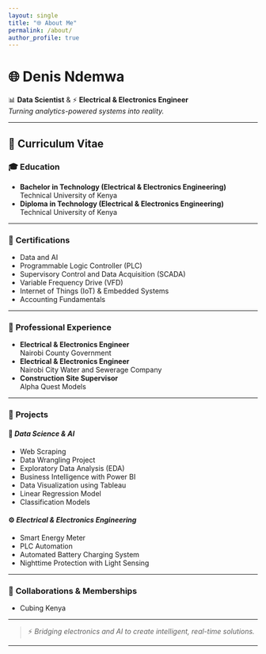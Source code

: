 ```yaml
---
layout: single
title: "🌐 About Me"
permalink: /about/
author_profile: true
---
```


# 🌐 Denis Ndemwa

📊 **Data Scientist** & ⚡ **Electrical & Electronics Engineer**  
*Turning analytics-powered systems into reality.*

---

## 📄 Curriculum Vitae

### 🎓 **Education**
- **Bachelor in Technology (Electrical & Electronics Engineering)**  
  Technical University of Kenya
- **Diploma in Technology (Electrical & Electronics Engineering)**  
  Technical University of Kenya

---

### 📜 **Certifications**
- Data and AI
- Programmable Logic Controller (PLC)
- Supervisory Control and Data Acquisition (SCADA)
- Variable Frequency Drive (VFD)
- Internet of Things (IoT) & Embedded Systems
- Accounting Fundamentals

---

### 💼 **Professional Experience**
- **Electrical & Electronics Engineer**  
  Nairobi County Government
- **Electrical & Electronics Engineer**  
  Nairobi City Water and Sewerage Company
- **Construction Site Supervisor**  
  Alpha Quest Models

---

### 📂 **Projects**

#### 🧪 *Data Science & AI*
- Web Scraping
- Data Wrangling Project
- Exploratory Data Analysis (EDA)
- Business Intelligence with Power BI
- Data Visualization using Tableau
- Linear Regression Model
- Classification Models

#### ⚙️ *Electrical & Electronics Engineering*
- Smart Energy Meter
- PLC Automation
- Automated Battery Charging System
- Nighttime Protection with Light Sensing

---

### 🤝 **Collaborations & Memberships**
- Cubing Kenya

---

> ⚡ *Bridging electronics and AI to create intelligent, real-time solutions.*

---
